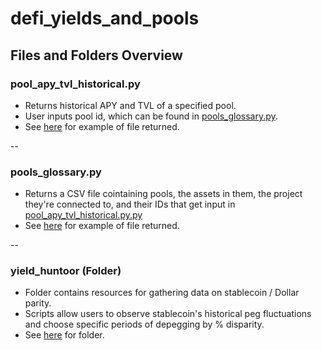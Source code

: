 # defi_yields_and_pools

## Files and Folders Overview

### pool_apy_tvl_historical.py

- Returns historical APY and TVL of a specified pool.
- User inputs pool id, which can be found in [pools_glossary.py](https://github.com/check-sked/crypto_data_resources/blob/main/defi_yields/pools_glossary.py).
- See [here]() for example of file returned.

--

### pools_glossary.py

- Returns a CSV file cointaining pools, the assets in them, the project they're connected to, and their IDs that get input in [pool_apy_tvl_historical.py.py]()
- See [here]() for example of file returned.

--

### yield_huntoor (Folder)

- Folder contains resources for gathering data on stablecoin / Dollar parity.
- Scripts allow users to observe stablecoin's historical peg fluctuations and choose specific periods of depegging by % disparity.
- See [here]() for folder.
